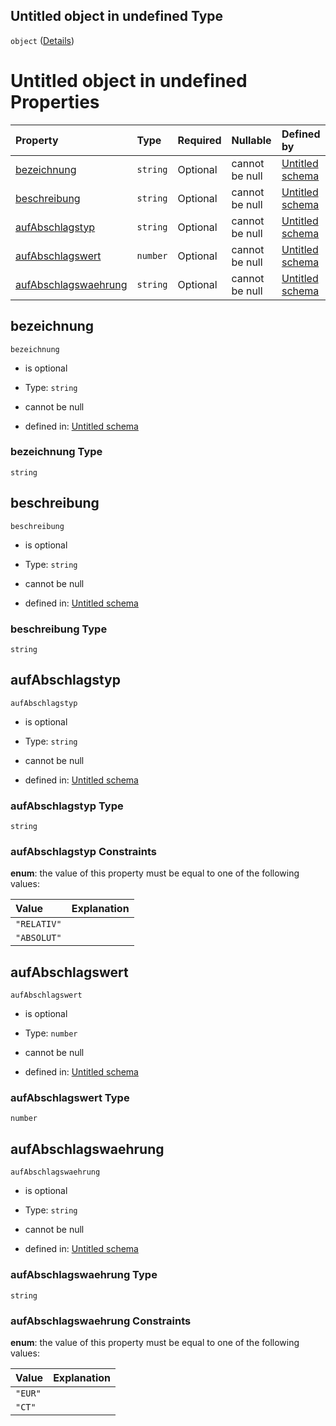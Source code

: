 ## Untitled object in undefined Type

`object` ([Details](positionsaufabschlag.md))

# Untitled object in undefined Properties

| Property                                      | Type     | Required | Nullable       | Defined by                                                                                                                                                                                                    |
| :-------------------------------------------- | :------- | :------- | :------------- | :------------------------------------------------------------------------------------------------------------------------------------------------------------------------------------------------------------ |
| [bezeichnung](#bezeichnung)                   | `string` | Optional | cannot be null | [Untitled schema](positionsaufabschlag-properties-bezeichnung.md "https://raw.githubusercontent.com/conuti-gmbh/bo4e/main/schemas/v1/com/PositionsAufAbschlag.schema.json#/properties/bezeichnung")           |
| [beschreibung](#beschreibung)                 | `string` | Optional | cannot be null | [Untitled schema](positionsaufabschlag-properties-beschreibung.md "https://raw.githubusercontent.com/conuti-gmbh/bo4e/main/schemas/v1/com/PositionsAufAbschlag.schema.json#/properties/beschreibung")         |
| [aufAbschlagstyp](#aufabschlagstyp)           | `string` | Optional | cannot be null | [Untitled schema](aufabschlagstyp.md "https://raw.githubusercontent.com/conuti-gmbh/bo4e/main/schemas/v1/enum/AufAbschlagstyp.schema.json#/properties/aufAbschlagstyp")                                       |
| [aufAbschlagswert](#aufabschlagswert)         | `number` | Optional | cannot be null | [Untitled schema](positionsaufabschlag-properties-aufabschlagswert.md "https://raw.githubusercontent.com/conuti-gmbh/bo4e/main/schemas/v1/com/PositionsAufAbschlag.schema.json#/properties/aufAbschlagswert") |
| [aufAbschlagswaehrung](#aufabschlagswaehrung) | `string` | Optional | cannot be null | [Untitled schema](waehrungseinheit.md "https://raw.githubusercontent.com/conuti-gmbh/bo4e/main/schemas/v1/enum/Waehrungseinheit.schema.json#/properties/aufAbschlagswaehrung")                                |

## bezeichnung



`bezeichnung`

*   is optional

*   Type: `string`

*   cannot be null

*   defined in: [Untitled schema](positionsaufabschlag-properties-bezeichnung.md "https://raw.githubusercontent.com/conuti-gmbh/bo4e/main/schemas/v1/com/PositionsAufAbschlag.schema.json#/properties/bezeichnung")

### bezeichnung Type

`string`

## beschreibung



`beschreibung`

*   is optional

*   Type: `string`

*   cannot be null

*   defined in: [Untitled schema](positionsaufabschlag-properties-beschreibung.md "https://raw.githubusercontent.com/conuti-gmbh/bo4e/main/schemas/v1/com/PositionsAufAbschlag.schema.json#/properties/beschreibung")

### beschreibung Type

`string`

## aufAbschlagstyp



`aufAbschlagstyp`

*   is optional

*   Type: `string`

*   cannot be null

*   defined in: [Untitled schema](aufabschlagstyp.md "https://raw.githubusercontent.com/conuti-gmbh/bo4e/main/schemas/v1/enum/AufAbschlagstyp.schema.json#/properties/aufAbschlagstyp")

### aufAbschlagstyp Type

`string`

### aufAbschlagstyp Constraints

**enum**: the value of this property must be equal to one of the following values:

| Value       | Explanation |
| :---------- | :---------- |
| `"RELATIV"` |             |
| `"ABSOLUT"` |             |

## aufAbschlagswert



`aufAbschlagswert`

*   is optional

*   Type: `number`

*   cannot be null

*   defined in: [Untitled schema](positionsaufabschlag-properties-aufabschlagswert.md "https://raw.githubusercontent.com/conuti-gmbh/bo4e/main/schemas/v1/com/PositionsAufAbschlag.schema.json#/properties/aufAbschlagswert")

### aufAbschlagswert Type

`number`

## aufAbschlagswaehrung



`aufAbschlagswaehrung`

*   is optional

*   Type: `string`

*   cannot be null

*   defined in: [Untitled schema](waehrungseinheit.md "https://raw.githubusercontent.com/conuti-gmbh/bo4e/main/schemas/v1/enum/Waehrungseinheit.schema.json#/properties/aufAbschlagswaehrung")

### aufAbschlagswaehrung Type

`string`

### aufAbschlagswaehrung Constraints

**enum**: the value of this property must be equal to one of the following values:

| Value   | Explanation |
| :------ | :---------- |
| `"EUR"` |             |
| `"CT"`  |             |
